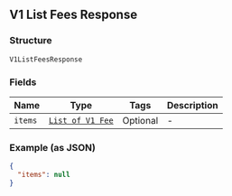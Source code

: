 ## V1 List Fees Response

### Structure

`V1ListFeesResponse`

### Fields

| Name | Type | Tags | Description |
|  --- | --- | --- | --- |
| `items` | [`List of V1 Fee`]($m/V1Fee) | Optional | - |

### Example (as JSON)

```json
{
  "items": null
}
```

